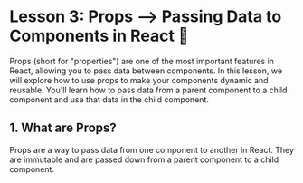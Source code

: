 # Lesson 3: Props --> Passing Data to Components in React 🚀
Props (short for "properties") are one of the most important features in React, allowing you to pass data between components. In this lesson, we will explore how to use props to make your components dynamic and reusable. You'll learn how to pass data from a parent component to a child component and use that data in the child component.
## 1. What are Props?
Props are a way to pass data from one component to another in React. They are immutable and are passed down from a parent component to a child component.